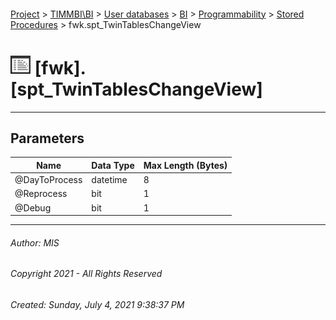 #### 

[Project](../../../../../index.md) > [TIMMBI\\BI](../../../../index.md) > [User databases](../../../index.md) > [BI](../../index.md) > [Programmability](../index.md) > [Stored Procedures](Stored_Procedures.md) > fwk.spt_TwinTablesChangeView

# ![Stored Procedures](../../../../../Images/StoredProcedure32.png) [fwk].[spt_TwinTablesChangeView]

---

## <a name="#parameters"></a>Parameters

| Name | Data Type | Max Length (Bytes) |
|---|---|---|
| @DayToProcess | datetime | 8 |
| @Reprocess | bit | 1 |
| @Debug | bit | 1 |


---

###### Author:  MIS

###### Copyright 2021 - All Rights Reserved

###### Created: Sunday, July 4, 2021 9:38:37 PM

